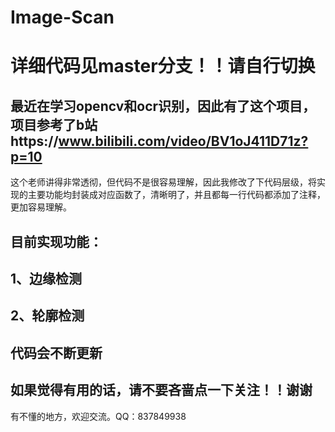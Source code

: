 # Image-Scan
# 详细代码见master分支！！请自行切换
## 最近在学习opencv和ocr识别，因此有了这个项目，项目参考了b站https://www.bilibili.com/video/BV1oJ411D71z?p=10
这个老师讲得非常透彻，但代码不是很容易理解，因此我修改了下代码层级，将实现的主要功能均封装成对应函数了，清晰明了，并且都每一行代码都添加了注释，更加容易理解。
## 目前实现功能：
## 1、边缘检测
## 2、轮廓检测
## 代码会不断更新

## 如果觉得有用的话，请不要吝啬点一下关注！！谢谢
有不懂的地方，欢迎交流。QQ：837849938

